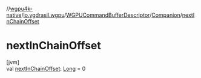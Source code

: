 //[wgpu4k-native](../../../../index.md)/[io.ygdrasil.wgpu](../../index.md)/[WGPUCommandBufferDescriptor](../index.md)/[Companion](index.md)/[nextInChainOffset](next-in-chain-offset.md)

# nextInChainOffset

[jvm]\
val [nextInChainOffset](next-in-chain-offset.md): [Long](https://kotlinlang.org/api/core/kotlin-stdlib/kotlin/-long/index.html) = 0